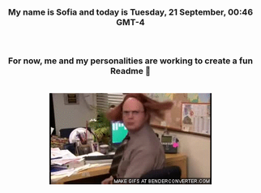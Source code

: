 


<div align="center">
<h3 >My name is Sofia and today is Tuesday, 21 September, 00:46 GMT-4</h3><br>
<h3 >For now, me and my personalities are working to create a fun Readme 👋
</h3><br>
<img src='img/dwight.gif' alt='working...'/>
</div>

